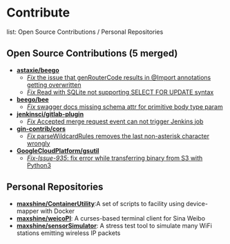 # Contribute
list: Open Source Contributions / Personal Repositories


## Open Source Contributions (5 merged)
* [**astaxie/beego**](https://github.com/astaxie/beego)
  * [*Fix* the issue that genRouterCode results in @Import annotations getting overwritten](https://github.com/astaxie/beego/pull/3583)
  * [*Fix* Read with SQLite not supporting SELECT FOR UPDATE syntax](https://github.com/astaxie/beego/pull/3992)
* [**beego/bee**](https://github.com/beego/bee)
  * [*Fix* swagger docs missing schema attr for primitive body type param](https://github.com/beego/bee/pull/595)
* [**jenkinsci/gitlab-plugin**](https://github.com/jenkinsci/gitlab-plugin)
  * [*Fix* Accepted merge request event can not trigger Jenkins job](https://github.com/jenkinsci/gitlab-plugin/pull/951)
* [**gin-contrib/cors**](https://github.com/gin-contrib/cors)
  * [*Fix* parseWildcardRules removes the last non-asterisk character wrongly](https://github.com/gin-contrib/cors/pull/57)
* [**GoogleCloudPlatform/gsutil**](https://github.com/GoogleCloudPlatform/gsutil)
  * [*Fix-Issue-935*: fix error while transferring binary from S3 with Python3](https://github.com/GoogleCloudPlatform/gsutil/pull/936)
  
## Personal Repositories
* [**maxshine/ContainerUtility**](https://github.com/maxshine/ContainerUtility):A set of scripts to facility using device-mapper with Docker
* [**maxshine/weicoPI**](https://github.com/maxshine/weicoPI): A curses-based terminal client for Sina Weibo
* [**maxshine/sensorSimulator**](https://github.com/maxshine/sensorSimulator): A stress test tool to simulate many WiFi stations emitting wireless IP packets

